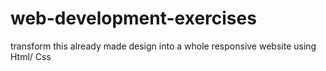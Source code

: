 # web-development-exercises
transform this already made design into a whole responsive website using Html/ Css
